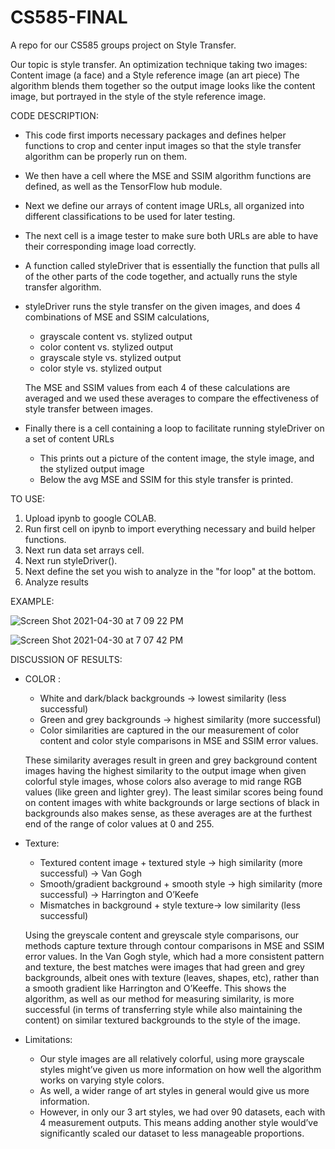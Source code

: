 # CS585-FINAL
A repo for our CS585 groups project on Style Transfer.

Our topic is style transfer. An optimization technique taking two images: Content image (a face) and a Style reference image (an art piece)
The algorithm blends them together so the output image looks like the content image, but portrayed in the style of the style reference image. 

CODE DESCRIPTION: 
- This code first imports necessary packages and defines helper functions to crop and center input images so that the style transfer algorithm can be properly run on them. 

- We then have a cell where the MSE and SSIM algorithm functions are defined, as well as the TensorFlow hub module. 

- Next we define our arrays of content image URLs, all organized into different classifications to be used for later testing.

- The next cell is a image tester to make sure both URLs are able to have their corresponding image load correctly.

- A function called styleDriver that is essentially the function that pulls all of the other parts of the code together, and actually runs the style transfer algorithm. 

- styleDriver runs the style transfer on the given images, and does 4 combinations of MSE and SSIM calculations,
  -  grayscale content vs. stylized output
  -  color content vs. stylized output
  -  grayscale style vs. stylized output
  -  color style vs. stylized output
  
  The MSE and SSIM values from each 4 of these calculations are averaged and we used these averages to compare the effectiveness of style transfer between images.

- Finally there is a cell containing a loop to facilitate running styleDriver on a set of content URLs
  - This prints out a picture of the content image, the style image, and the stylized output image
  - Below the avg MSE and SSIM for this style transfer is printed.

TO USE:
1. Upload ipynb to google COLAB.
2. Run first cell on ipynb to import everything necessary and build helper functions.
3. Next run data set arrays cell.
4. Next run styleDriver().
5. Next define the set you wish to analyze in the "for loop" at the bottom.
6. Analyze results 


EXAMPLE:

![Screen Shot 2021-04-30 at 7 09 22 PM](https://user-images.githubusercontent.com/61470389/116762164-95298d80-a9e7-11eb-9760-09c9178fa5a4.png)

![Screen Shot 2021-04-30 at 7 07 42 PM](https://user-images.githubusercontent.com/61470389/116762078-58f62d00-a9e7-11eb-98a3-cb55c0eee3cc.png)

DISCUSSION OF RESULTS:
- COLOR : 
    - White and dark/black backgrounds → lowest similarity (less successful)
    - Green and grey backgrounds → highest similarity (more successful)
    - Color similarities are captured in the our measurement of color content and color style comparisons in MSE and SSIM error values. 
    
    These similarity averages result in green and grey background content images having the highest similarity to the output image when given colorful style images,
    whose colors also average to mid range RGB values (like green and lighter grey). The least similar scores being found on content images with white backgrounds 
    or large sections of black in backgrounds also makes sense, as these averages are at the furthest end of the range of color values at 0 and 255. 
    
 - Texture:
    - Textured content image + textured style → high similarity (more successful) →  Van Gogh
    - Smooth/gradient background + smooth style → high similarity (more successful) → Harrington and O’Keefe
    - Mismatches in background + style texture→ low similarity (less successful)

    Using the greyscale content and greyscale style comparisons, our methods capture texture through contour comparisons in MSE and SSIM error values. 
    In the Van Gogh style, which had a more consistent pattern and texture, the best matches were images that had green and grey backgrounds, albeit ones with
    texture (leaves, shapes, etc), rather than a smooth gradient like Harrington and O’Keeffe. 
    This shows the algorithm, as well as our method for measuring 
    similarity, is more successful (in terms of transferring style while also maintaining the content) on similar textured backgrounds to the style of the image. 

- Limitations:
    - Our style images are all relatively colorful, using more grayscale styles might’ve given us more information on how well the algorithm works on varying style colors.
    - As well, a wider range of art styles in general would give us more information.
    - However, in only our 3 art styles, we had over 90 datasets, each with 4 measurement outputs. This means adding another style would’ve significantly scaled our dataset to less manageable proportions.

